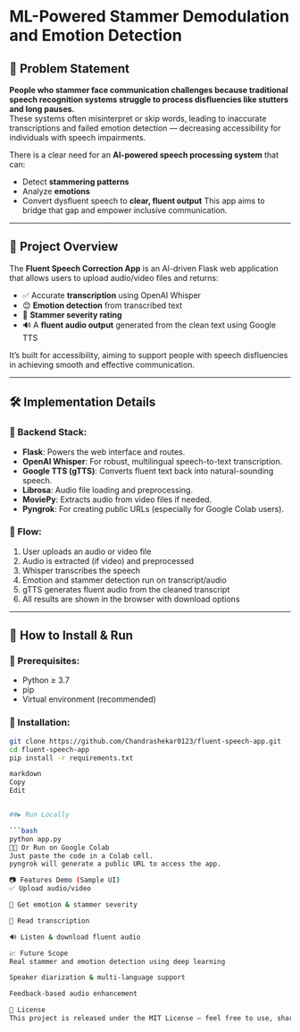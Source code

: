 # ML-Powered Stammer Demodulation and Emotion Detection


## 🚩 Problem Statement

**People who stammer face communication challenges because traditional speech recognition systems struggle to process disfluencies like stutters and long pauses.**  
These systems often misinterpret or skip words, leading to inaccurate transcriptions and failed emotion detection — decreasing accessibility for individuals with speech impairments.

There is a clear need for an **AI-powered speech processing system** that can:
- Detect **stammering patterns**
- Analyze **emotions**
- Convert dysfluent speech to **clear, fluent output**
This app aims to bridge that gap and empower inclusive communication.

---

## 📌 Project Overview

The **Fluent Speech Correction App** is an AI-driven Flask web application that allows users to upload audio/video files and returns:
- ✅ Accurate **transcription** using OpenAI Whisper
- 😊 **Emotion detection** from transcribed text
- 🧠 **Stammer severity rating**
- 🔊 A **fluent audio output** generated from the clean text using Google TTS

It’s built for accessibility, aiming to support people with speech disfluencies in achieving smooth and effective communication.

---

## 🛠️ Implementation Details

### 🔧 Backend Stack:
- **Flask**: Powers the web interface and routes.
- **OpenAI Whisper**: For robust, multilingual speech-to-text transcription.
- **Google TTS (gTTS)**: Converts fluent text back into natural-sounding speech.
- **Librosa**: Audio file loading and preprocessing.
- **MoviePy**: Extracts audio from video files if needed.
- **Pyngrok**: For creating public URLs (especially for Google Colab users).

### 📂 Flow:
1. User uploads an audio or video file
2. Audio is extracted (if video) and preprocessed
3. Whisper transcribes the speech
4. Emotion and stammer detection run on transcript/audio
5. gTTS generates fluent audio from the cleaned transcript
6. All results are shown in the browser with download options

---

## 🚀 How to Install & Run

### 🔧 Prerequisites:
- Python ≥ 3.7
- pip
- Virtual environment (recommended)

### 🧪 Installation:
```bash
git clone https://github.com/Chandrashekar0123/fluent-speech-app.git
cd fluent-speech-app
pip install -r requirements.txt

markdown
Copy
Edit


##▶️ Run Locally

```bash
python app.py
🧑‍💻 Or Run on Google Colab
Just paste the code in a Colab cell.
pyngrok will generate a public URL to access the app.

📷 Features Demo (Sample UI)
✅ Upload audio/video

🧠 Get emotion & stammer severity

📃 Read transcription

🔊 Listen & download fluent audio

📈 Future Scope
Real stammer and emotion detection using deep learning

Speaker diarization & multi-language support

Feedback-based audio enhancement

🧾 License
This project is released under the MIT License — feel free to use, share, and build upon it.
